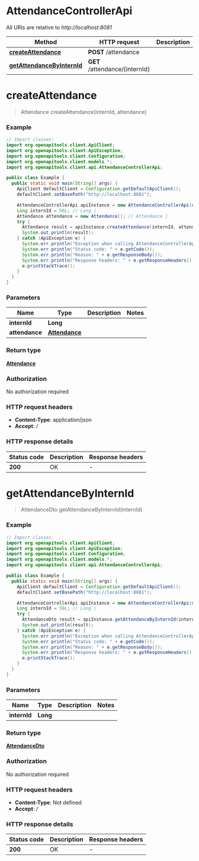 # AttendanceControllerApi

All URIs are relative to *http://localhost:8081*

| Method | HTTP request | Description |
|------------- | ------------- | -------------|
| [**createAttendance**](AttendanceControllerApi.md#createAttendance) | **POST** /attendance |  |
| [**getAttendanceByInternId**](AttendanceControllerApi.md#getAttendanceByInternId) | **GET** /attendance/{internId} |  |


<a id="createAttendance"></a>
# **createAttendance**
> Attendance createAttendance(internId, attendance)



### Example
```java
// Import classes:
import org.openapitools.client.ApiClient;
import org.openapitools.client.ApiException;
import org.openapitools.client.Configuration;
import org.openapitools.client.models.*;
import org.openapitools.client.api.AttendanceControllerApi;

public class Example {
  public static void main(String[] args) {
    ApiClient defaultClient = Configuration.getDefaultApiClient();
    defaultClient.setBasePath("http://localhost:8081");

    AttendanceControllerApi apiInstance = new AttendanceControllerApi(defaultClient);
    Long internId = 56L; // Long | 
    Attendance attendance = new Attendance(); // Attendance | 
    try {
      Attendance result = apiInstance.createAttendance(internId, attendance);
      System.out.println(result);
    } catch (ApiException e) {
      System.err.println("Exception when calling AttendanceControllerApi#createAttendance");
      System.err.println("Status code: " + e.getCode());
      System.err.println("Reason: " + e.getResponseBody());
      System.err.println("Response headers: " + e.getResponseHeaders());
      e.printStackTrace();
    }
  }
}
```

### Parameters

| Name | Type | Description  | Notes |
|------------- | ------------- | ------------- | -------------|
| **internId** | **Long**|  | |
| **attendance** | [**Attendance**](Attendance.md)|  | |

### Return type

[**Attendance**](Attendance.md)

### Authorization

No authorization required

### HTTP request headers

 - **Content-Type**: application/json
 - **Accept**: */*

### HTTP response details
| Status code | Description | Response headers |
|-------------|-------------|------------------|
| **200** | OK |  -  |

<a id="getAttendanceByInternId"></a>
# **getAttendanceByInternId**
> AttendanceDto getAttendanceByInternId(internId)



### Example
```java
// Import classes:
import org.openapitools.client.ApiClient;
import org.openapitools.client.ApiException;
import org.openapitools.client.Configuration;
import org.openapitools.client.models.*;
import org.openapitools.client.api.AttendanceControllerApi;

public class Example {
  public static void main(String[] args) {
    ApiClient defaultClient = Configuration.getDefaultApiClient();
    defaultClient.setBasePath("http://localhost:8081");

    AttendanceControllerApi apiInstance = new AttendanceControllerApi(defaultClient);
    Long internId = 56L; // Long | 
    try {
      AttendanceDto result = apiInstance.getAttendanceByInternId(internId);
      System.out.println(result);
    } catch (ApiException e) {
      System.err.println("Exception when calling AttendanceControllerApi#getAttendanceByInternId");
      System.err.println("Status code: " + e.getCode());
      System.err.println("Reason: " + e.getResponseBody());
      System.err.println("Response headers: " + e.getResponseHeaders());
      e.printStackTrace();
    }
  }
}
```

### Parameters

| Name | Type | Description  | Notes |
|------------- | ------------- | ------------- | -------------|
| **internId** | **Long**|  | |

### Return type

[**AttendanceDto**](AttendanceDto.md)

### Authorization

No authorization required

### HTTP request headers

 - **Content-Type**: Not defined
 - **Accept**: */*

### HTTP response details
| Status code | Description | Response headers |
|-------------|-------------|------------------|
| **200** | OK |  -  |


